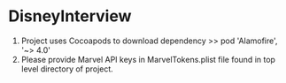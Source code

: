 # DisneyInterview

1) Project uses Cocoapods to download dependency >>    pod 'Alamofire', '~> 4.0'   
2) Please provide Marvel API keys in MarvelTokens.plist file found in top level directory of project.
